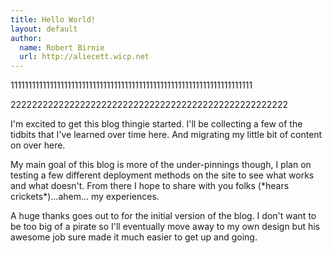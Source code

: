 ```yaml
---
title: Hello World!
layout: default
author:
  name: Robert Birnie
  url: http://aliecett.wicp.net
---
```


<p>11111111111111111111111111111111111111111111111111111111111111111111</p>

<p>2222222222222222222222222222222222222222222222222222</p>

I'm excited to get this blog thingie started. I'll be collecting a few of the tidbits that I've learned over time here. And migrating my little bit of content on over here.

My main goal of this blog is more of the under-pinnings though, I plan on testing a few different deployment methods on the site to see what works and what doesn't. From there I hope to share with you folks (\*hears crickets\*)...ahem... my experiences.

A huge thanks goes out to for the initial version of the blog. I don't want to be too big of a pirate so I'll eventually move away to my own design but his awesome job sure made it much easier to get up and going. 
